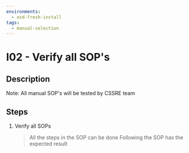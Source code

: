 ```yaml
---
environments:
  - osd-fresh-install
tags:
  - manual-selection
---
```


# I02 - Verify all SOP's

## Description

Note: All manual SOP's will be tested by CSSRE team

## Steps

1. Verify all SOPs
   > All the steps in the SOP can be done
   > Following the SOP has the expected result
